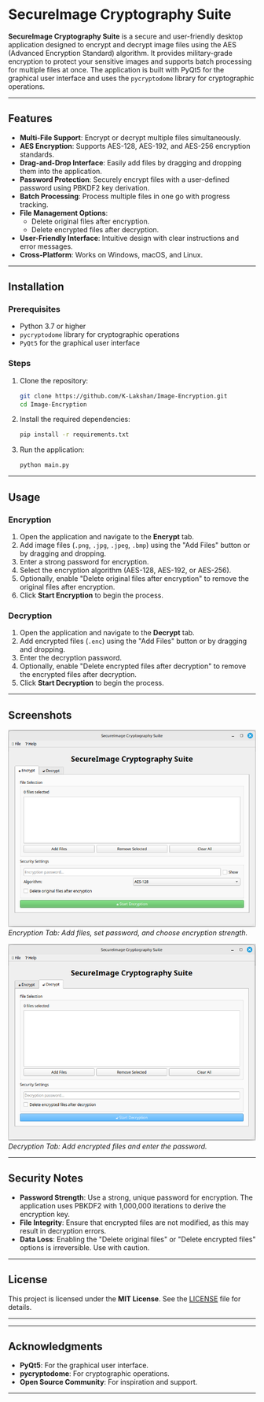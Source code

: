 # SecureImage Cryptography Suite

**SecureImage Cryptography Suite** is a secure and user-friendly desktop application designed to encrypt and decrypt image files using the AES (Advanced Encryption Standard) algorithm. It provides military-grade encryption to protect your sensitive images and supports batch processing for multiple files at once. The application is built with PyQt5 for the graphical user interface and uses the `pycryptodome` library for cryptographic operations.

---

## Features

- **Multi-File Support**: Encrypt or decrypt multiple files simultaneously.
- **AES Encryption**: Supports AES-128, AES-192, and AES-256 encryption standards.
- **Drag-and-Drop Interface**: Easily add files by dragging and dropping them into the application.
- **Password Protection**: Securely encrypt files with a user-defined password using PBKDF2 key derivation.
- **Batch Processing**: Process multiple files in one go with progress tracking.
- **File Management Options**:
  - Delete original files after encryption.
  - Delete encrypted files after decryption.
- **User-Friendly Interface**: Intuitive design with clear instructions and error messages.
- **Cross-Platform**: Works on Windows, macOS, and Linux.

---

## Installation

### Prerequisites
- Python 3.7 or higher
- `pycryptodome` library for cryptographic operations
- `PyQt5` for the graphical user interface

### Steps
1. Clone the repository:
   ```bash
   git clone https://github.com/K-Lakshan/Image-Encryption.git
   cd Image-Encryption
   ```

2. Install the required dependencies:
   ```bash
   pip install -r requirements.txt
   ```

3. Run the application:
   ```bash
   python main.py
   ```

---

## Usage

### Encryption
1. Open the application and navigate to the **Encrypt** tab.
2. Add image files (`.png`, `.jpg`, `.jpeg`, `.bmp`) using the "Add Files" button or by dragging and dropping.
3. Enter a strong password for encryption.
4. Select the encryption algorithm (AES-128, AES-192, or AES-256).
5. Optionally, enable "Delete original files after encryption" to remove the original files after encryption.
6. Click **Start Encryption** to begin the process.

### Decryption
1. Open the application and navigate to the **Decrypt** tab.
2. Add encrypted files (`.enc`) using the "Add Files" button or by dragging and dropping.
3. Enter the decryption password.
4. Optionally, enable "Delete encrypted files after decryption" to remove the encrypted files after decryption.
5. Click **Start Decryption** to begin the process.

---

## Screenshots

![Encryption Tab](screenshots/encrypt_tab.png)
*Encryption Tab: Add files, set password, and choose encryption strength.*

![Decryption Tab](screenshots/decrypt_tab.png)
*Decryption Tab: Add encrypted files and enter the password.*

---

## Security Notes
- **Password Strength**: Use a strong, unique password for encryption. The application uses PBKDF2 with 1,000,000 iterations to derive the encryption key.
- **File Integrity**: Ensure that encrypted files are not modified, as this may result in decryption errors.
- **Data Loss**: Enabling the "Delete original files" or "Delete encrypted files" options is irreversible. Use with caution.

---


## License
This project is licensed under the **MIT License**. See the [LICENSE](LICENSE) file for details.

---


---

## Acknowledgments
- **PyQt5**: For the graphical user interface.
- **pycryptodome**: For cryptographic operations.
- **Open Source Community**: For inspiration and support.

---
